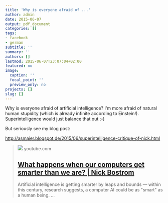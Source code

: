 ```yaml
---
title: 'Why is everyone afraid of ...'
author: admin
date: 2015-06-07
output: pdf_document
categories: []
tags:
- facebook
- german
subtitle: ''
summary: ''
authors: []
lastmod: 2015-06-07T23:07:04+02:00
featured: no
image:
  caption: ''
  focal_point: ''
  preview_only: no
projects: []
slug: []
---
```

Why is everyone afraid of artificial intelligence? I'm more afraid of natural human stupidity (which is already infinite according to Einstein!).  Superintelligence would just balance that out ;-)

But seriously see my blog post:

http://asmaier.blogspot.de/2015/06/superintelligence-critique-of-nick.html
> [![](https://i.ytimg.com/vi/MnT1xgZgkpk/maxresdefault.jpg)](https://www.youtube.com/watch?v=MnT1xgZgkpk)
> youtube.com
> ## [What happens when our computers get smarter than we are? | Nick Bostrom](https://www.youtube.com/watch?v=MnT1xgZgkpk)
>
>Artificial intelligence is getting smarter by leaps and bounds — within this century, research suggests, a computer AI could be as "smart" as a human being. ...

